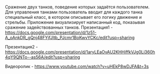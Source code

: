 ﻿Сражение двух танков, поведение которых задаётся пользователем. Для управления танками пользователь вводит для каждого танка специальный класс, в котором описывает его логику движение и стрельбы. Приложение визуализирует написанный код, показывая сражение задействованных танков.
Презентация1 - https://docs.google.com/presentation/d/1z51-A_oAnkDR_gQnj48FYjfJltb_PJcmr1BoKwvYCKc/edit?usp=sharing

Презентация2 - https://docs.google.com/presentation/d/1aryLEaOvAU2KHHiffkVJg0Li360h4qY9QNTo--as56A/edit?usp=sharing

Видеоролик - https://www.youtube.com/watch?v=uHEkP8wDJFA&t=3s